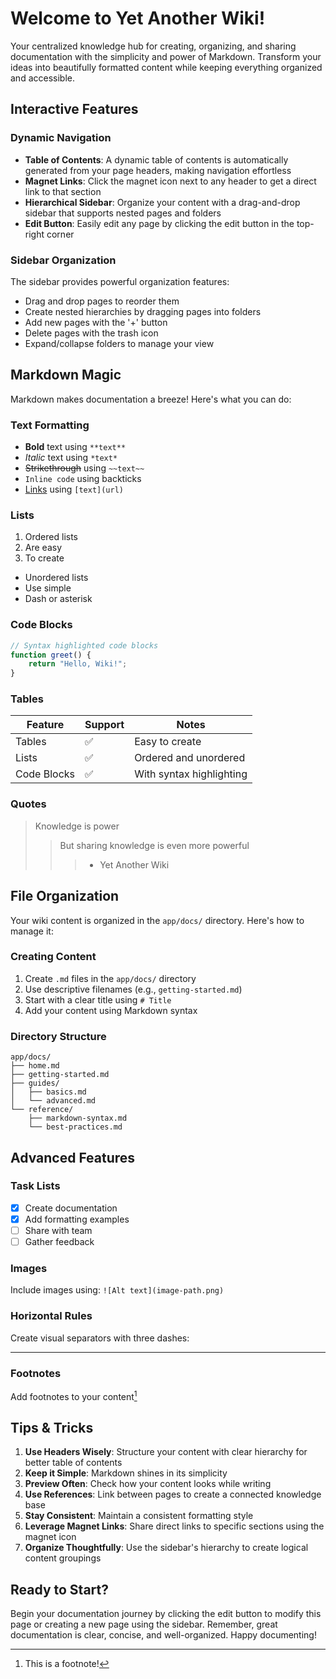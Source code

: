 # Welcome to Yet Another Wiki!

Your centralized knowledge hub for creating, organizing, and sharing documentation with the simplicity and power of Markdown. Transform your ideas into beautifully formatted content while keeping everything organized and accessible.

## Interactive Features

### Dynamic Navigation

- **Table of Contents**: A dynamic table of contents is automatically generated from your page headers, making navigation effortless
- **Magnet Links**: Click the magnet icon next to any header to get a direct link to that section
- **Hierarchical Sidebar**: Organize your content with a drag-and-drop sidebar that supports nested pages and folders
- **Edit Button**: Easily edit any page by clicking the edit button in the top-right corner

### Sidebar Organization

The sidebar provides powerful organization features:
- Drag and drop pages to reorder them
- Create nested hierarchies by dragging pages into folders
- Add new pages with the '+' button
- Delete pages with the trash icon
- Expand/collapse folders to manage your view

## Markdown Magic

Markdown makes documentation a breeze! Here's what you can do:

### Text Formatting

- **Bold** text using `**text**`
- *Italic* text using `*text*`
- ~~Strikethrough~~ using `~~text~~`
- `Inline code` using backticks
- [Links](https://example.com) using `[text](url)`

### Lists

1. Ordered lists
2. Are easy
3. To create

- Unordered lists
- Use simple
- Dash or asterisk

### Code Blocks

```javascript
// Syntax highlighted code blocks
function greet() {
    return "Hello, Wiki!";
}
```

### Tables

| Feature | Support | Notes |
|---------|---------|-------|
| Tables | ✅ | Easy to create |
| Lists | ✅ | Ordered and unordered |
| Code Blocks | ✅ | With syntax highlighting |

### Quotes

> Knowledge is power
> 
> > But sharing knowledge is even more powerful
> >
> > > - Yet Another Wiki

## File Organization

Your wiki content is organized in the `app/docs/` directory. Here's how to manage it:

### Creating Content

1. Create `.md` files in the `app/docs/` directory
2. Use descriptive filenames (e.g., `getting-started.md`)
3. Start with a clear title using `# Title`
4. Add your content using Markdown syntax

### Directory Structure

```plaintext
app/docs/
├── home.md
├── getting-started.md
├── guides/
│   ├── basics.md
│   └── advanced.md
└── reference/
    ├── markdown-syntax.md
    └── best-practices.md
```

## Advanced Features

### Task Lists

- [x] Create documentation
- [x] Add formatting examples
- [ ] Share with team
- [ ] Gather feedback

### Images

Include images using: `![Alt text](image-path.png)`

### Horizontal Rules

Create visual separators with three dashes:

---

### Footnotes

Add footnotes to your content[^1]

[^1]: This is a footnote!

## Tips & Tricks

1. **Use Headers Wisely**: Structure your content with clear hierarchy for better table of contents
2. **Keep it Simple**: Markdown shines in its simplicity
3. **Preview Often**: Check how your content looks while writing
4. **Use References**: Link between pages to create a connected knowledge base
5. **Stay Consistent**: Maintain a consistent formatting style
6. **Leverage Magnet Links**: Share direct links to specific sections using the magnet icon
7. **Organize Thoughtfully**: Use the sidebar's hierarchy to create logical content groupings

## Ready to Start?

Begin your documentation journey by clicking the edit button to modify this page or creating a new page using the sidebar. Remember, great documentation is clear, concise, and well-organized. Happy documenting!
